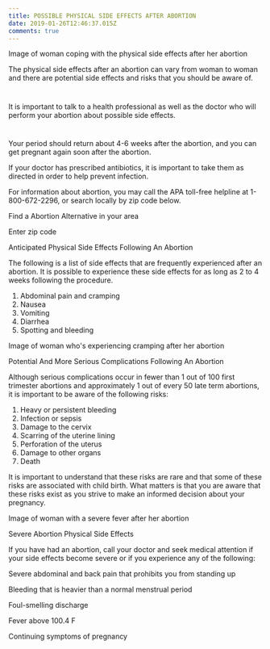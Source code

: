 ```yaml
---
title: POSSIBLE PHYSICAL SIDE EFFECTS AFTER ABORTION
date: 2019-01-26T12:46:37.015Z
comments: true
---
```

Image of woman coping with the physical side effects after her abortion

The physical side effects after an abortion can vary from woman to woman and there are potential side effects and risks that you should be aware of.

# 

It is important to talk to a health professional as well as the doctor who will perform your abortion about possible side effects.

# 

# 

Your period should return about 4-6 weeks after the abortion, and you can get pregnant again soon after the abortion.



If your doctor has prescribed antibiotics, it is important to take them as directed in order to help prevent infection.



For information about abortion, you may call the APA toll-free helpline at 1-800-672-2296, or search locally by zip code below.



Find a Abortion Alternative in your area



Enter zip code

Anticipated Physical Side Effects Following An Abortion

The following is a list of side effects that are frequently experienced after an abortion. It is possible to experience these side effects for as long as 2 to 4 weeks following the procedure.



1. Abdominal pain and cramping
2. Nausea
3. Vomiting
4. Diarrhea
5. Spotting and bleeding

 



Image of woman who's experiencing cramping after her abortion

Potential And More Serious Complications Following An Abortion

Although serious complications occur in fewer than 1 out of 100 first trimester abortions and approximately 1 out of every 50 late term abortions, it is important to be aware of the following risks:



1. Heavy or persistent bleeding
2. Infection or sepsis
3. Damage to the cervix
4. Scarring of the uterine lining
5. Perforation of the uterus
6. Damage to other organs
7. Death

It is important to understand that these risks are rare and that some of these risks are associated with child birth. What matters is that you are aware that these risks exist as you strive to make an informed decision about your pregnancy.



Image of woman with a severe fever after her abortion

Severe Abortion Physical Side Effects

If you have had an abortion, call your doctor and seek medical attention if your side effects become severe or if you experience any of the following:



Severe abdominal and back pain that prohibits you from standing up

Bleeding that is heavier than a normal menstrual period

Foul-smelling discharge

Fever above 100.4 F

Continuing symptoms of pregnancy

